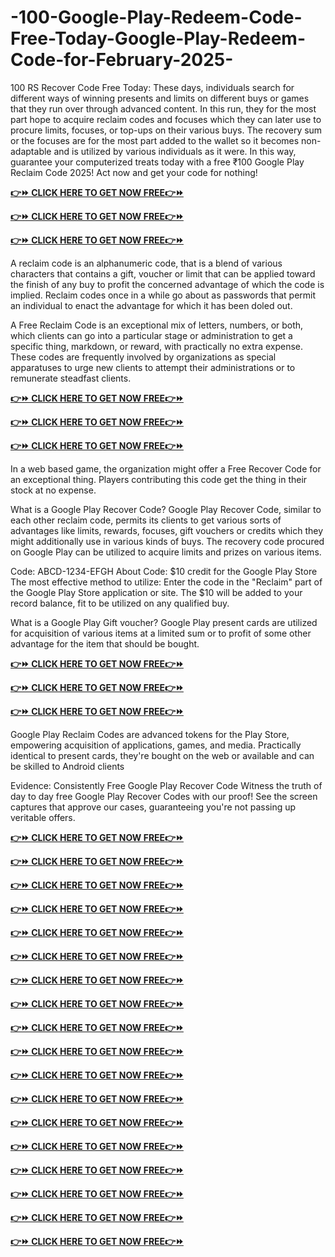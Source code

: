 # -100-Google-Play-Redeem-Code-Free-Today-Google-Play-Redeem-Code-for-February-2025-

100 RS Recover Code Free Today: These days, individuals search for different ways of winning presents and limits on different buys or games that they run over through advanced content. In this run, they for the most part hope to acquire reclaim codes and focuses which they can later use to procure limits, focuses, or top-ups on their various buys. The recovery sum or the focuses are for the most part added to the wallet so it becomes non-adaptable and is utilized by various individuals as it were. In this way, guarantee your computerized treats today with a free ₹100 Google Play Reclaim Code 2025! Act now and get your code for nothing!

**[👉⏩ CLICK HERE TO GET NOW FREE👉⏩ ](https://tinyurl.com/jlegashrgknnmrbestofferr1)**

**[👉⏩ CLICK HERE TO GET NOW FREE👉⏩ ](https://tinyurl.com/jlegashrgknnmrbestofferr1)**

**[👉⏩ CLICK HERE TO GET NOW FREE👉⏩ ](https://tinyurl.com/jlegashrgknnmrbestofferr1)**

A reclaim code is an alphanumeric code, that is a blend of various characters that contains a gift, voucher or limit that can be applied toward the finish of any buy to profit the concerned advantage of which the code is implied. Reclaim codes once in a while go about as passwords that permit an individual to enact the advantage for which it has been doled out.

A Free Reclaim Code is an exceptional mix of letters, numbers, or both, which clients can go into a particular stage or administration to get a specific thing, markdown, or reward, with practically no extra expense. These codes are frequently involved by organizations as special apparatuses to urge new clients to attempt their administrations or to remunerate steadfast clients.

**[👉⏩ CLICK HERE TO GET NOW FREE👉⏩ ](https://tinyurl.com/jlegashrgknnmrbestofferr1)**

**[👉⏩ CLICK HERE TO GET NOW FREE👉⏩ ](https://tinyurl.com/jlegashrgknnmrbestofferr1)**

**[👉⏩ CLICK HERE TO GET NOW FREE👉⏩ ](https://tinyurl.com/jlegashrgknnmrbestofferr1)**


In a web based game, the organization might offer a Free Recover Code for an exceptional thing. Players contributing this code get the thing in their stock at no expense.

What is a Google Play Recover Code?
Google Play Recover Code, similar to each other reclaim code, permits its clients to get various sorts of advantages like limits, rewards, focuses, gift vouchers or credits which they might additionally use in various kinds of buys. The recovery code procured on Google Play can be utilized to acquire limits and prizes on various items.

Code: ABCD-1234-EFGH
About Code: $10 credit for the Google Play Store
The most effective method to utilize: Enter the code in the "Reclaim" part of the Google Play Store application or site. The $10 will be added to your record balance, fit to be utilized on any qualified buy.

What is a Google Play Gift voucher?
Google Play present cards are utilized for acquisition of various items at a limited sum or to profit of some other advantage for the item that should be bought.

**[👉⏩ CLICK HERE TO GET NOW FREE👉⏩ ](https://tinyurl.com/jlegashrgknnmrbestofferr1)**

**[👉⏩ CLICK HERE TO GET NOW FREE👉⏩ ](https://tinyurl.com/jlegashrgknnmrbestofferr1)**

**[👉⏩ CLICK HERE TO GET NOW FREE👉⏩ ](https://tinyurl.com/jlegashrgknnmrbestofferr1)**

Google Play Reclaim Codes are advanced tokens for the Play Store, empowering acquisition of applications, games, and media. Practically identical to present cards, they're bought on the web or available and can be skilled to Android clients

Evidence: Consistently Free Google Play Recover Code
Witness the truth of day to day free Google Play Recover Codes with our proof! See the screen captures that approve our cases, guaranteeing you're not passing up veritable offers.

**[👉⏩ CLICK HERE TO GET NOW FREE👉⏩ ](https://tinyurl.com/jlegashrgknnmrbestofferr1)**

**[👉⏩ CLICK HERE TO GET NOW FREE👉⏩ ](https://tinyurl.com/jlegashrgknnmrbestofferr1)**

**[👉⏩ CLICK HERE TO GET NOW FREE👉⏩ ](https://tinyurl.com/jlegashrgknnmrbestofferr1)**

**[👉⏩ CLICK HERE TO GET NOW FREE👉⏩ ](https://tinyurl.com/jlegashrgknnmrbestofferr1)**

**[👉⏩ CLICK HERE TO GET NOW FREE👉⏩ ](https://tinyurl.com/jlegashrgknnmrbestofferr1)**

**[👉⏩ CLICK HERE TO GET NOW FREE👉⏩ ](https://tinyurl.com/jlegashrgknnmrbestofferr1)**

**[👉⏩ CLICK HERE TO GET NOW FREE👉⏩ ](https://tinyurl.com/jlegashrgknnmrbestofferr1)**

**[👉⏩ CLICK HERE TO GET NOW FREE👉⏩ ](https://tinyurl.com/jlegashrgknnmrbestofferr1)**

**[👉⏩ CLICK HERE TO GET NOW FREE👉⏩ ](https://tinyurl.com/jlegashrgknnmrbestofferr1)**

**[👉⏩ CLICK HERE TO GET NOW FREE👉⏩ ](https://tinyurl.com/jlegashrgknnmrbestofferr1)**

**[👉⏩ CLICK HERE TO GET NOW FREE👉⏩ ](https://tinyurl.com/jlegashrgknnmrbestofferr1)**

**[👉⏩ CLICK HERE TO GET NOW FREE👉⏩ ](https://tinyurl.com/jlegashrgknnmrbestofferr1)**


**[👉⏩ CLICK HERE TO GET NOW FREE👉⏩ ](https://tinyurl.com/jlegashrgknnmrbestofferr1)**

**[👉⏩ CLICK HERE TO GET NOW FREE👉⏩ ](https://tinyurl.com/jlegashrgknnmrbestofferr1)**

**[👉⏩ CLICK HERE TO GET NOW FREE👉⏩ ](https://tinyurl.com/jlegashrgknnmrbestofferr1)**

**[👉⏩ CLICK HERE TO GET NOW FREE👉⏩ ](https://tinyurl.com/jlegashrgknnmrbestofferr1)**

**[👉⏩ CLICK HERE TO GET NOW FREE👉⏩ ](https://tinyurl.com/jlegashrgknnmrbestofferr1)**

**[👉⏩ CLICK HERE TO GET NOW FREE👉⏩ ](https://tinyurl.com/jlegashrgknnmrbestofferr1)**
